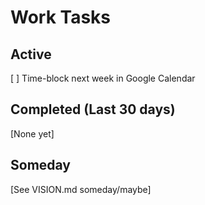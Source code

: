 # Work Tasks

## Active
[ ] Time-block next week in Google Calendar

## Completed (Last 30 days)
[None yet]

## Someday
[See VISION.md someday/maybe]
